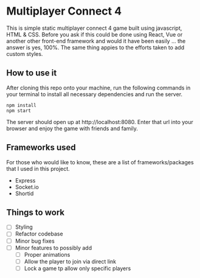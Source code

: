 # Multiplayer Connect 4

This is simple static multiplayer connect 4 game built using javascript, HTML & CSS. Before you ask if this could be done using React, Vue or another other front-end framework and would it have been easily ... the answer is yes, 100%. The same thing appies to the efforts taken to add custom styles.

## How to use it

After cloning this repo onto your machine, run the following commands in your terminal to install all necessary dependencies and run the server.

```
npm install
npm start
```

The server should open up at http://localhost:8080. Enter that url into your browser and enjoy the game with friends and family.

## Frameworks used

For those who would like to know, these are a list of frameworks/packages that I used in this project.
- Express
- Socket.io 
- Shortid

## Things to work

- [ ] Styling
- [ ] Refactor codebase
- [ ] Minor bug fixes
- [ ] Minor features to possibly add
    - [ ] Proper animations
    - [ ] Allow the player to join via direct link
    - [ ] Lock a game tp allow only specific players
